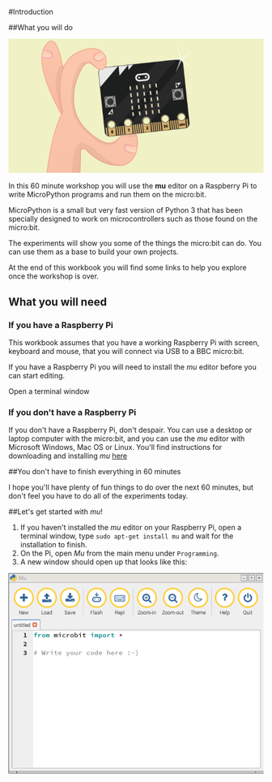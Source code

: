 

#Introduction


##What you will do


![](images/cover.png)

In this 60 minute workshop you will use the **mu** editor on a Raspberry Pi to write MicroPython programs and run them
on the micro:bit. 

MicroPython is a small but very fast version of Python 3 that has been specially designed to work on microcontrollers
such as those found on the micro:bit.

The experiments will show you some of the things the micro:bit can do. You can use them as a base to build your
own projects. 

At the end of this workbook you will find some links to help you explore once the workshop is over.

## What you will need

### If you have a Raspberry Pi

This workbook assumes that you have a working Raspberry Pi with screen, keyboard and mouse, that you will connect via USB
to a BBC micro:bit.

If you have a Raspberry Pi you will need to install the *mu* editor before you can start editing.

Open a terminal window 

### If you don't have a Raspberry Pi

If you don't have a Raspberry Pi, don't despair. You can use a desktop or laptop computer with the micro:bit, and you
can use the *mu* editor with Microsoft Windows, Mac OS or Linux. You'll find instructions for
downloading and installing *mu* [here]()



##You don't have to finish everything in 60 minutes

I hope you'll have plenty of fun things to do over the next 60 minutes, but don't feel you have to do all of
the experiments today.

##Let's get started with *mu*!

1. If you haven't installed the *mu* editor on your Raspberry Pi, open a terminal window, type
`sudo apt-get install mu` and wait for the installation to finish.
1. On the Pi, open *Mu* from the main menu under `Programming`.
1. A new window should open up that looks like this:


![mu screenshot](images/screen1.png)
